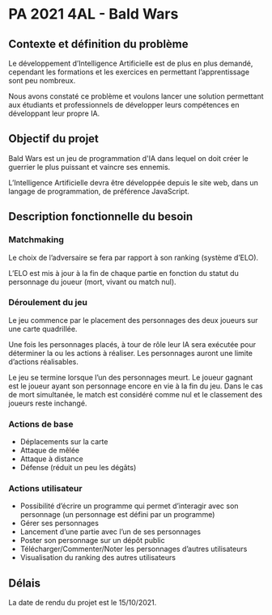 # PA 2021 4AL - Bald Wars

## Contexte et définition du problème

Le développement d’Intelligence Artificielle est de plus en plus demandé, cependant les
formations et les exercices en permettant l’apprentissage sont peu nombreux.

Nous avons constaté ce problème et voulons lancer une solution permettant aux étudiants et
professionnels de développer leurs compétences en développant leur propre IA.

## Objectif du projet

Bald Wars est un jeu de programmation d'IA dans lequel on doit créer le guerrier le plus puissant et vaincre ses ennemis.

L’Intelligence Artificielle devra être développée depuis le site web, dans un langage de
programmation, de préférence JavaScript.

## Description fonctionnelle du besoin

### Matchmaking

Le choix de l’adversaire se fera par rapport à son ranking (système d’ELO).

L’ELO est mis à jour à la fin de chaque partie en fonction du statut du personnage du joueur (mort, vivant ou match nul).

### Déroulement du jeu

Le jeu commence par le placement des personnages des deux joueurs sur une carte quadrillée.

Une fois les personnages placés, à tour de rôle leur IA sera exécutée pour déterminer la ou les actions à réaliser. Les personnages auront une limite d’actions réalisables.

Le jeu se termine lorsque l’un des personnages meurt. Le joueur gagnant est le joueur ayant
son personnage encore en vie à la fin du jeu. Dans le cas de mort simultanée, le match est
considéré comme nul et le classement des joueurs reste inchangé.

### Actions de base

- Déplacements sur la carte
- Attaque de mêlée
- Attaque à distance
- Défense (réduit un peu les dégâts)

### Actions utilisateur

- Possibilité d’écrire un programme qui permet d’interagir avec son personnage (un personnage est défini par un programme)
- Gérer ses personnages
- Lancement d’une partie avec l’un de ses personnages
- Poster son personnage sur un dépôt public
- Télécharger/Commenter/Noter les personnages d’autres utilisateurs
- Visualisation du ranking des autres utilisateurs

## Délais

La date de rendu du projet est le 15/10/2021.
